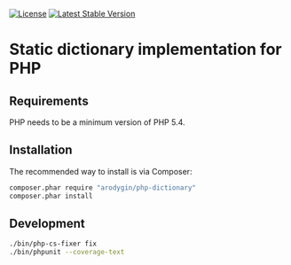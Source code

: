 [![License](https://poser.pugx.org/arodygin/php-dictionary/license)](https://packagist.org/packages/arodygin/php-dictionary)
[![Latest Stable Version](https://poser.pugx.org/arodygin/php-dictionary/v/stable)](https://packagist.org/packages/arodygin/php-dictionary)

# Static dictionary implementation for PHP

## Requirements

PHP needs to be a minimum version of PHP 5.4.

## Installation

The recommended way to install is via Composer:

```bash
composer.phar require "arodygin/php-dictionary"
composer.phar install
```

## Development

```bash
./bin/php-cs-fixer fix
./bin/phpunit --coverage-text
```
